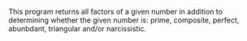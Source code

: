 This program returns all factors of a given number in addition to determining whether the given number is: prime, composite, perfect, abunbdant, triangular and/or narcissistic.
